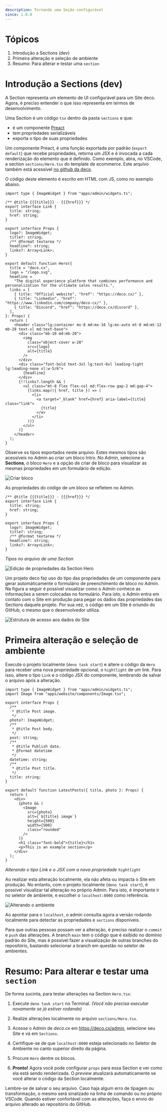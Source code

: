 ```yaml
---
description: Tornando uma Seção configurável
since: 1.0.0
---
```


# Tópicos

1. Introdução a Sections (dev)
2. Primeira alteração e seleção de ambiente
3. Resumo: Para alterar e testar uma `section`

# Introdução a Sections (dev)

A Section representa um elemento de UI configurável para um Site deco. Agora, é
preciso entender o que isso representa em termos de desenvolvimento.

Uma Section é um código `tsx` dentro da pasta `sections` e que:

- é um componente [Preact](https://preactjs.com/)
- tem propriedades serializáveis
- exporta o tipo de suas propriedades

Um componente Preact, é uma função exportada por padrão (`export default`) que
recebe propriedades, retorna um JSX e é invocada a cada renderização do elemento
que é definido. Como exemplo, abra, no VSCode, a section `sections/Hero.tsx` do
template de ecommerce. Este arquivo também está acessível
[no github da deco](https://github.com/deco-sites/start/blob/main/sections/Hero.tsx).

O código deste elemento é escrito em HTML com JS, como no exemplo abaixo.

```tsx
import type { ImageWidget } from "apps/admin/widgets.ts";

/** @title {{{title}}} - {{{href}}} */
export interface Link {
  title: string;
  href: string;
}

export interface Props {
  logo?: ImageWidget;
  title?: string;
  /** @format textarea */
  headline?: string;
  links?: Array<Link>;
}

export default function Hero({
  title = "deco.cx",
  logo = "/logo.svg",
  headline =
    "The digital experience platform that combines performance and personalization for the ultimate sales results.",
  links = [
    { title: "Official website", "href": "https://deco.cx/" },
    { title: "Linkedin", "href": "https://www.linkedin.com/company/deco-cx/" },
    { title: "Discord", "href": "https://deco.cx/discord" },
  ],
}: Props) {
  return (
    <header class="lg:container mx-8 md:mx-16 lg:mx-auto mt-8 md:mt-12 mb-28 text-xl md:text-base">
      <div class="mb-10 md:mb-20">
        <img
          class="object-cover w-20"
          src={logo}
          alt={title}
        />
      </div>
      <div class="font-bold text-3xl lg:text-6xl leading-tight lg:leading-none xl:w-5/6">
        {headline}
      </div>
      {!!links?.length && (
        <ul class="mt-8 flex flex-col md:flex-row gap-2 md:gap-4">
          {links.map(({ href, title }) => (
            <li>
              <a target="_blank" href={href} aria-label={title} class="link">
                {title}
              </a>
            </li>
          ))}
        </ul>
      )}
    </header>
  );
}
```

Observe os tipos exportados neste arquivo. Estes mesmos tipos são acessíveis no
Admin ao criar um bloco Intro. No Admin, selecione a **Sections**, o bloco
`Hero` e a opção de criar de bloco para visualizar as mesmas propriedades em um
formulário de edição.

![Criar bloco](https://github.com/deco-cx/apps/assets/882438/c7eee318-c6df-4ade-abd8-66390758aca7)

As propriedades do código de um bloco se refletem no Admin.

```tsx
/** @title {{{title}}} - {{{href}}} */
export interface Link {
  title: string;
  href: string;
}

export interface Props {
  logo?: ImageWidget;
  title?: string;
  /** @format textarea */
  headline?: string;
  links?: Array<Link>;
}
```

_Tipos no arquivo de uma Section_

![Edição de propriedades da Section Hero](https://github.com/deco-cx/apps/assets/882438/b57f6fae-da58-4cc4-a5cc-aa99985cd442)

Um projeto deco faz uso do tipo das propriedades de um componente para gerar
automáticamente o formulário de preenchimento de bloco no Admin. Na figura a
seguir é possível visualizar como o Admin conhece as informações a serem
colocadas no formulário. Para isto, o Admin entra em contato com o Site em
produção para pegar os dados das propriedades das Sections daquele projeto. Por
sua vez, o código em um Site é oriundo do GitHub, o mesmo que o desenvolvedor
utiliza.

![Estrutura de acesso aos dados do Site](https://github.com/deco-sites/starting/assets/882438/dcc4d63a-bbb2-4f81-909a-054eef048a53)

# Primeira alteração e seleção de ambiente

Execute o projeto localmente (`deno task start`) e altere o código da `Hero`
para receber uma nova propriedade opcional, o `hightlight` de um link. Para
isso, altere o tipo `Link` e o código JSX do componente, lembrando de salvar o
arquivo após a alteração.

```tsx
import type { ImageWidget } from "apps/admin/widgets.ts";
import Image from "apps/website/components/Image.tsx";

export interface Props {
  /**
   * @title Post image.
   */
  photo?: ImageWidget;
  /**
   * @title Post body.
   */
  post: string;
  /**
   * @title Publish date.
   * @format datetime
   */
  datetime: string;
  /**
   * @title Post title.
   */
  title: string;
}

export default function LatestPosts({ title, photo }: Props) {
  return (
    <div>
      {photo && (
        <Image
          src={photo}
          alt={`${title} image`}
          height={500}
          width={500}
          class="rounded"
        />
      )}
      <h1 class="font-bold">{title}</h1>
      <p>This is an example section</p>
    </div>
  );
}
```

_Alterando o tipo Link e o JSX com a nova propriedade `hightlight`_

Ao realizar esta alteração localmente, ela não afeta ou impacta o Site em
produção. No entanto, com o projeto localmente (`deno task start`), é possível
visualizar tal alteração no próprio Admin. Para isto, é importante ir no seletor
de ambiente, e escolher o `localhost:8000` como referência.

![Alterando o ambiente](https://github.com/deco-cx/apps/assets/882438/62efa5c1-f960-4d21-8ec8-2c8f729c1093)

Ao apontar para o `localhost`, o admin consulta agora a versão rodando
localmente para detectar as propriedades e `sections` disponíveis.

Para que outras pessoas possam ver a alteração, é preciso realizar o `commit` e
`push` das alterações. A branch `main` tem o código que é exibido no domínio
padrão do Site, mas é possível fazer a visualização de outras branches do
repositório, bastando selecionar a branch em questão no seletor de ambientes.

# Resumo: Para alterar e testar uma `section`

De forma sucinta, para testar alterações na Section `Hero.tsx`:

1. Execute `deno task start` no Terminal. _(Você não precisa executar novamente
   se já estiver rodando)_

2. Realize alterações localmente no arquivo `sections/Hero.tsx`.

3. Acesse o Admin de _deco.cx_ em https://deco.cx/admin, selecione seu Site e vá
   em `Sections`.

4. Certifique-se de que `localhost:8000` esteja selecionado no Seletor de
   Ambiente no canto superior direito da página.

5. Procure `Hero` dentre os blocos.

6. **Pronto!** Agora você pode configurar `props` para essa Section e ver como
   ela está sendo renderizada. O _preview_ atualizará automaticamente se você
   alterar o código da Section localmente.

Lembre-se de salvar o seu arquivo. Caso haja algum erro de tipagem ou
transformação, o mesmo será sinalizado na linha de comando ou no próprio VSCode.
Quando estiver confortável com as alterações, faça o envio do arquivo alterado
ao repositório do GitHub.
